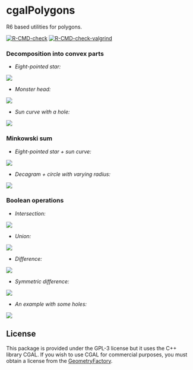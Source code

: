 # cgalPolygons

R6 based utilities for polygons.

<!-- badges: start -->
[![R-CMD-check](https://github.com/stla/cgalPolygons/actions/workflows/R-CMD-check.yaml/badge.svg)](https://github.com/stla/cgalPolygons/actions/workflows/R-CMD-check.yaml)
[![R-CMD-check-valgrind](https://github.com/stla/cgalPolygons/actions/workflows/R-CMD-check-valgrind.yaml/badge.svg)](https://github.com/stla/cgalPolygons/actions/workflows/R-CMD-check-valgrind.yaml)
<!-- badges: end -->

### Decomposition into convex parts

- *Eight-pointed star:*

![](https://raw.githubusercontent.com/stla/cgalPolygons/main/inst/screenshots/star.png)

- *Monster head:*

![](https://raw.githubusercontent.com/stla/cgalPolygons/main/inst/screenshots/monster.png)

- *Sun curve with a hole:*

![](https://raw.githubusercontent.com/stla/cgalPolygons/main/inst/screenshots/funnyCurve.png)


### Minkowski sum

- *Eight-pointed star + sun curve:*

![](https://raw.githubusercontent.com/stla/cgalPolygons/main/inst/screenshots/msum_star-funnyCurve.png)

- *Decagram + circle with varying radius:*

![](https://raw.githubusercontent.com/stla/cgalPolygons/main/inst/screenshots/minko_circle-decagram.gif)


### Boolean operations

- *Intersection:*

![](https://raw.githubusercontent.com/stla/cgalPolygons/main/inst/screenshots/boolop_intersection.png)

- *Union:*

![](https://raw.githubusercontent.com/stla/cgalPolygons/main/inst/screenshots/boolop_union.png)

- *Difference:*

![](https://raw.githubusercontent.com/stla/cgalPolygons/main/inst/screenshots/boolop_difference.png)

- *Symmetric difference:*

![](https://raw.githubusercontent.com/stla/cgalPolygons/main/inst/screenshots/boolop_symdiff.png)

- *An example with some holes:*

![](https://raw.githubusercontent.com/stla/cgalPolygons/main/inst/screenshots/boolop_withHoles.png)


## License

This package is provided under the GPL-3 license but it uses the C++ library 
CGAL. If you wish to use CGAL for commercial purposes, you must obtain a 
license from the [GeometryFactory](https://geometryfactory.com).

